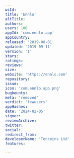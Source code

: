 ```yaml
---
wsId: 
title: 'Ennlo'
altTitle: 
authors: 
users: 100
appId: 'com.ennlo.app'
appCountry: 
released: '2019-08-01'
updated: '2019-09-11'
version: '1'
stars: 
ratings: 
reviews: 
size: 
website: 'https://ennlo.com'
repository: 
issue: 
icon: 'com.ennlo.app.png'
bugbounty: 
meta: 'removed'
verdict: 'fewusers'
appHashes: 
date: '2024-02-05'
signer: 
reviewArchive: 
twitter: 
social: 
redirect_from: 
developerName: 'Tencoins Ltd'
features: 

---
```


